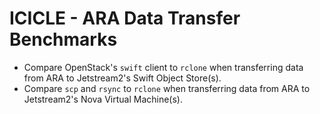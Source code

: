 # ICICLE - ARA Data Transfer Benchmarks

* Compare OpenStack's `swift` client to `rclone` when transferring data from ARA to Jetstream2's Swift Object Store(s).
* Compare `scp` and `rsync` to `rclone` when transferring data from ARA to Jetstream2's Nova Virtual Machine(s). 
